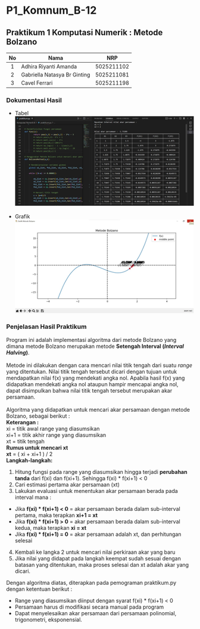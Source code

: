 # P1_Komnum_B-12
## Praktikum 1 Komputasi Numerik : Metode Bolzano

| **No** | **Nama** | **NRP** | 
| :-------------: | ------------- | :---------: |
| 1 | Adhira Riyanti Amanda  | 5025211102 | 
| 2 | Gabriella Natasya Br Ginting | 5025211081 |
| 3 | Cavel Ferrari | 5025211198 |

### **Dokumentasi Hasil**
- Tabel
![Image](img/table.jpg)<br><br>
- Grafik 
![image](img/grafik.jpg)

### **Penjelasan Hasil Praktikum**
Program ini adalah implementasi algoritma dari metode Bolzano yang dimana metode Bolzano merupakan metode **Setengah Interval (*Interval Halving*)**.<br><br>
Metode ini dilakukan dengan cara mencari nilai titik tengah dari suatu *range* yang ditentukan. Nilai titik tengah tersebut dicari dengan tujuan untuk mendapatkan nilai f(x) yang mendekati angka nol. Apabila hasil f(x) yang didapatkan mendekati angka nol ataupun hampir mencapai angka nol, dapat disimpulkan bahwa nilai titik tengah tersebut merupakan akar persamaan.<br><br>
Algoritma yang didapatkan untuk mencari akar persamaan dengan metode Bolzano, sebagai berikut : <br>
**Keterangan :** <br>
xi = titik awal range yang diasumsikan<br>
xi+1 = titik akhir range yang diasumsikan<br>
xt = titik tengah <br>
**Rumus untuk mencari xt**<br>
**xt** = ( xi + xi+1 ) / 2<br>
**Langkah-langkah:**<br>

1. Hitung fungsi pada range yang diasumsikan hingga terjadi **perubahan tanda** dari f(xi) dan f(xi+1). Sehingga f(xi) * f(xi+1) < 0
2. Cari estimasi pertama akar persamaan (xt)
3. Lakukan evaluasi untuk menentukan akar persamaan berada pada interval mana :
- Jika **f(xi) * f(xi+1) < 0** = akar persamaan berada dalam sub-interval pertama, maka terapkan **xi+1 = xt**
- Jika **f(xi) * f(xi+1) > 0** = akar persamaan berada dalam sub-interval kedua, maka terapkan **xi = xt**
- Jika **f(xi) * f(xi+1) = 0** = akar persamaan adalah xt, dan perhitungan selesai
4. Kembali ke langka 2 untuk mencari nilai perkiraan akar yang baru
5. Jika nilai yang didapat pada langkah keempat sudah sesuai dengan batasan yang ditentukan, maka proses selesai dan xt adalah akar yang dicari.

Dengan algoritma diatas, diterapkan pada pemograman praktikum.py dengan ketentuan berikut :
- Range yang diasumsikan diinput dengan syarat f(xi) * f(xi+1) < 0
- Persamaan harus di modifikasi secara manual pada program
- Dapat menyelesaikan akar persamaan dari persamaan polinomial, trigonometri, eksponensial.






